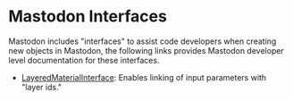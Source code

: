 # Mastodon Interfaces

Mastodon includes "interfaces" to assist code developers when creating new objects in Mastodon, the following links
provides Mastodon developer level documentation for these interfaces.

* [LayeredMaterialInterface](interfaces/LayeredMaterialInterface.md): Enables linking of input parameters with "layer ids."
